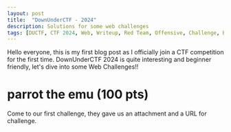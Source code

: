 ```yaml
---
layout: post
title:  "DownUnderCTF - 2024"
description: Solutions for some web challenges
tags: [DUCTF, CTF 2024, Web, Writeup, Red Team, Offensive, Challenge, Beginner]
---
```

Hello everyone, this is my first blog post as I officially join a CTF competition for the first time. DownUnderCTF 2024 is quite interesting and beginner friendly, let's dive into some Web Challenges!!<br>
<!-- <img src="https://media.discordapp.net/attachments/1232921552899670089/1259443092885344356/fish4finn-certificate.png?ex=66a21cc8&is=66a0cb48&hm=d1949289593e81f5415cb28eaac1e95c6be9041155feed50653689526b3c9fda&=&format=webp&quality=lossless&width=662&height=468" style="width: 400px"> -->

# parrot the emu (100 pts)
Come to our first challenge, they gave us an attachment and a URL for challenge.

[//]: # (Image here)


